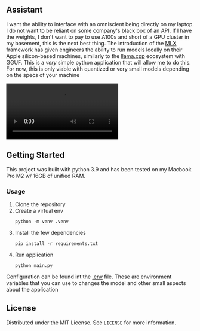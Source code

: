 <!-- ABOUT THE PROJECT -->
## Assistant


I want the ability to interface with an omniscient being directly on my laptop. I do not want to be reliant on some company's black box of an API. If I have the weights, I don't want to pay to use A100s and short of a GPU cluster in my basement, this is the next best thing. The introduction of the [MLX](https://github.com/ml-explore/mlx) framework has given engineers the ability to run models locally on their Apple silicon-based machines, similarly to the [llama.cpp](https://github.com/ggerganov/llama.cpp) ecosystem with GGUF. This is a *very* simple python application that will allow me to do this. For now, this is only viable with quantized or very small models depending on the specs of your machine

<video src="https://github.com/lrav35/assistant/assets/49992169/0e33505e-0a15-404f-b794-2e10f084ccda" controls="controls" style="max-width: 730px;">
</video>

<!-- GETTING STARTED -->
## Getting Started


This project was built with python 3.9 and has been tested on my Macbook Pro M2 w/ 16GB of unified RAM.

### Usage

1. Clone the repository 
2. Create a virtual env
    ```
    python -m venv .venv
    ```
3. Install the few dependencies
    ```
    pip install -r requirements.txt
    ```
4. Run application
    ```
    python main.py
    ```

Configuration can be found int the [.env](.env) file. These are environment variables that you can use to changes the model and other small aspects about the application

<!-- LICENSE -->
## License

Distributed under the MIT License. See `LICENSE` for more information.
